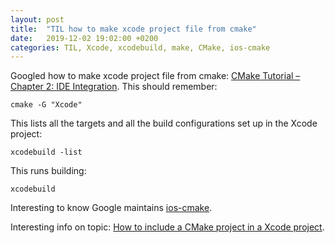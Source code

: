 ```yaml
---
layout: post
title:  "TIL how to make xcode project file from cmake"
date:   2019-12-02 19:02:00 +0200
categories: TIL, Xcode, xcodebuild, make, CMake, ios-cmake
---
```

Googled how to make xcode project file from cmake: [CMake Tutorial – Chapter 2: IDE Integration](https://www.johnlamp.net/cmake-tutorial-2-ide-integration.html). This should remember:

`cmake -G "Xcode"`

This lists all the targets and all the build configurations set up in the Xcode project:

`xcodebuild -list`

This runs building:

`xcodebuild`

Interesting to know Google maintains [ios-cmake](https://code.google.com/archive/p/ios-cmake/).

Interesting info on topic: [How to include a CMake project in a Xcode project](https://blog.tomtasche.at/2019/05/how-to-include-cmake-project-in-xcode.html).

